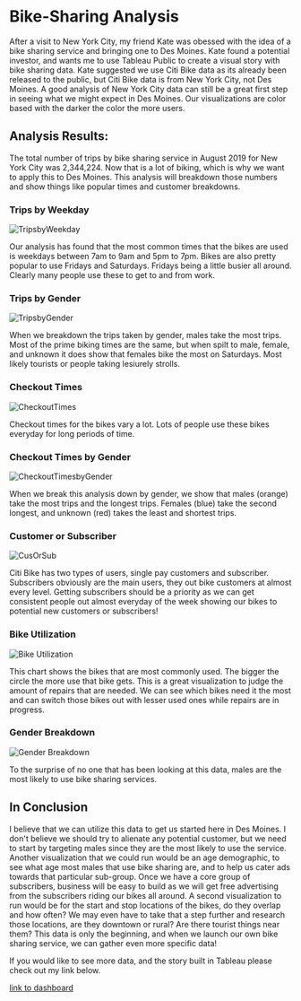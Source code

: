 # Bike-Sharing Analysis
After a visit to New York City, my friend Kate was obessed with the idea of a bike sharing service and bringing one to Des Moines. Kate found a potential investor, and wants me to use Tableau Public to create a visual story with bike sharing data. Kate suggested we use Citi Bike data as its already been released to the public, but Citi Bike data is from New York City, not Des Moines. A good analysis of New York City data can still be a great first step in seeing what we might expect in Des Moines. Our visualizations are color based with the darker the color the more users. 

## Analysis Results:
The total number of trips by bike sharing service in August 2019 for New York City was 2,344,224. Now that is a lot of biking, which is why we want to apply this to Des Moines. This analysis will breakdown those numbers and show things like popular times and customer breakdowns. 
### Trips by Weekday
![TripsbyWeekday](https://user-images.githubusercontent.com/68392225/96943511-fa7f4d80-149d-11eb-9c44-4a60db961354.png)

Our analysis has found that the most common times that the bikes are used is weekdays between 7am to 9am and 5pm to 7pm. Bikes are also pretty popular to use Fridays and Saturdays. Fridays being a little busier all around. Clearly many people use these to get to and from work. 
### Trips by Gender
![TripsbyGender](https://user-images.githubusercontent.com/68392225/96943527-09660000-149e-11eb-8723-cabddefa41fb.png)

When we breakdown the trips taken by gender, males take the most trips. Most of the prime biking times are the same, but when spilt to male, female, and unknown it does show that females bike the most on Saturdays. Most likely tourists or people taking lesiurely strolls. 
### Checkout Times
![CheckoutTimes](https://user-images.githubusercontent.com/68392225/96943537-1387fe80-149e-11eb-8e75-5e57ec7c2591.png)

Checkout times for the bikes vary a lot. Lots of people use these bikes everyday for long periods of time.
### Checkout Times by Gender
![CheckoutTimesbyGender](https://user-images.githubusercontent.com/68392225/96943564-2a2e5580-149e-11eb-89d1-b68ae6126791.png)

When we break this analysis down by gender, we show that males (orange) take the most trips and the longest trips. Females (blue) take the second longest, and unknown (red) takes the least and shortest trips. 
### Customer or Subscriber
![CusOrSub](https://user-images.githubusercontent.com/68392225/96943590-3b776200-149e-11eb-8d0c-3a5ca8da0410.png)

Citi Bike has two types of users, single pay customers and subscriber. Subscribers obviously are the main users, they out bike customers at almost every level. Getting subscribers should be a priority as we can get consistent people out almost everyday of the week showing our bikes to potential new customers or subscribers!
### Bike Utilization
![Bike Utilization](https://user-images.githubusercontent.com/68392225/96943611-49c57e00-149e-11eb-8ca7-7fd234d78796.png)

This chart shows the bikes that are most commonly used. The bigger the circle the more use that bike gets. This is a great visualization to judge the amount of repairs that are needed. We can see which bikes need it the most and can switch those bikes out with lesser used ones while repairs are in progress. 
### Gender Breakdown
![Gender Breakdown](https://user-images.githubusercontent.com/68392225/96943623-52b64f80-149e-11eb-84e0-410c99677d52.png)

To the surprise of no one that has been looking at this data, males are the most likely to use bike sharing services. 

## In Conclusion
I believe that we can utilize this data to get us started here in Des Moines. I don't believe we should try to alienate any potential customer, but we need to start by targeting males since they are the most likely to use the service. Another visualization that we could run would be an age demographic, to see what age most males that use bike sharing are, and to help us cater ads towards that particular sub-group.  Once we have a core group of subscribers, business will be easy to build as we will get free advertising from the subscribers riding our bikes all around. A second visualization to run would be for the start and stop locations of the bikes, do they overlap and how often? We may even have to take that a step further and research those locations, are they downtown or rural? Are there tourist things near them? This data is only the beginning, and when we launch our own bike sharing service, we can gather even more specific data!

If you would like to see more data, and the story built in Tableau please check out my link below. 

[link to dashboard](https://public.tableau.com/profile/johnathon6725#!/vizhome/BikeSharingChallengeStory/BikeSharingDataStoryforDesMoinefromNewYorkData_)
